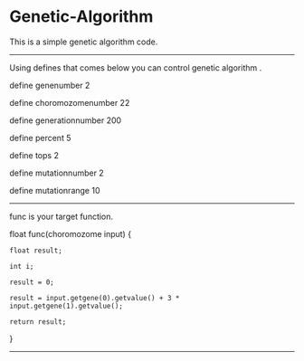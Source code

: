 # Genetic-Algorithm

This is a simple genetic algorithm code.

---------------------------------------------------------------------------------
Using defines that comes below you can control genetic algorithm .

define genenumber 2

define choromozomenumber 22

define generationnumber 200

define percent 5

define tops 2

define mutationnumber 2

define mutationrange 10

---------------------------------------------------------------------------------
func is your target function.

float func(choromozome input) {

	float result;
	
	int i;
	
	result = 0;
	
	result = input.getgene(0).getvalue() + 3 * input.getgene(1).getvalue();
	
  	return result;
  	
}

---------------------------------------------------------------------------------

